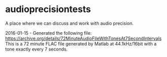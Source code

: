 # audioprecisiontests
A place where we can discuss and work with audio precision.

2016-01-15 - Generated the following file: https://archive.org/details/72MinuteAudioFileWithTonesAt7SecondIntervals
This is a 72 minute FLAC file generated by Matlab at 44.1kHz/16bit with a tone exactly every 7 seconds.
